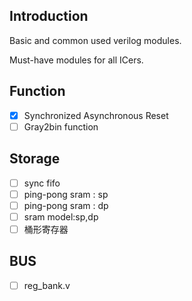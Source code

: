 ## Introduction

Basic and common used verilog modules.

Must-have modules for all ICers.

## Function
- [x] Synchronized Asynchronous Reset
- [ ] Gray2bin function

## Storage
- [ ] sync fifo
- [ ] ping-pong sram : sp
- [ ] ping-pong sram : dp
- [ ] sram model:sp,dp
- [ ] 桶形寄存器

## BUS
- [ ] reg_bank.v